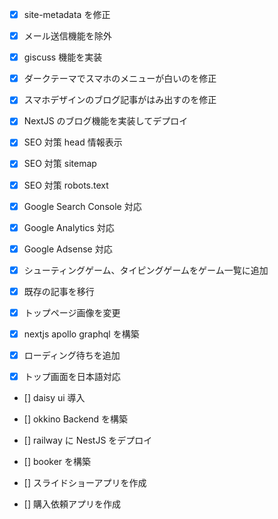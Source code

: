 * [x] site-metadata を修正
* [x] メール送信機能を除外
* [x] giscuss 機能を実装

* [x] ダークテーマでスマホのメニューが白いのを修正
* [x] スマホデザインのブログ記事がはみ出すのを修正

* [x] NextJS のブログ機能を実装してデプロイ

* [x] SEO 対策 head 情報表示
* [x] SEO 対策 sitemap
* [x] SEO 対策 robots.text

* [x] Google Search Console 対応
* [x] Google Analytics 対応
* [x] Google Adsense 対応

* [x] シューティングゲーム、タイピングゲームをゲーム一覧に追加
* [x] 既存の記事を移行
* [x] トップページ画像を変更

* [x] nextjs apollo graphql を構築

* [x] ローディング待ちを追加
* [x] トップ画面を日本語対応

* [] daisy ui 導入

* [] okkino Backend を構築

* [] railway に NestJS をデプロイ

* [] booker を構築
* [] スライドショーアプリを作成
* [] 購入依頼アプリを作成
